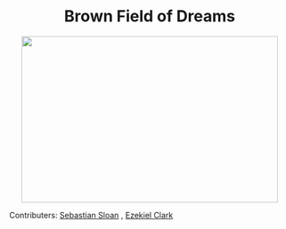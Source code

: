 <h1 align = center> Brown Field of Dreams </h1> 

<p align="center">
  <img width="460" height="300" src="https://cdn.business2community.com/wp-content/uploads/2014/07/field-of-dreams.jpg">
</p>

Contributers: 
[Sebastian Sloan](https://github.com/sasloan) , [Ezekiel Clark](https://github.com/Yetidancer)

